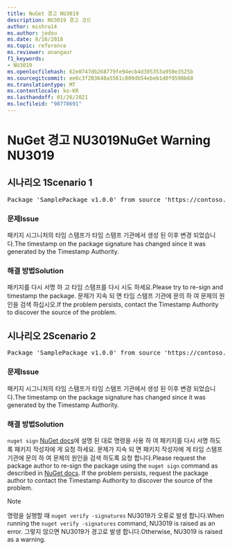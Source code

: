```yaml
---
title: NuGet 경고 NU3019
description: NU3019 경고 코드
author: mishra14
ms.author: jodou
ms.date: 8/16/2018
ms.topic: reference
ms.reviewer: anangaur
f1_keywords:
- NU3019
ms.openlocfilehash: 62e0747db268779fe94ecb4d305353a950e3525b
ms.sourcegitcommit: ee6c3f203648a5561c809db54ebeb1d0f0598b68
ms.translationtype: MT
ms.contentlocale: ko-KR
ms.lasthandoff: 01/26/2021
ms.locfileid: "98778691"
---
```

# <a name="nuget-warning-nu3019"></a><span data-ttu-id="ab433-103">NuGet 경고 NU3019</span><span class="sxs-lookup"><span data-stu-id="ab433-103">NuGet Warning NU3019</span></span>

## <a name="scenario-1"></a><span data-ttu-id="ab433-104">시나리오 1</span><span class="sxs-lookup"><span data-stu-id="ab433-104">Scenario 1</span></span>

<pre>Package 'SamplePackage v1.0.0' from source 'https://contoso.com/index.json': The timestamp integrity check failed.</pre>

### <a name="issue"></a><span data-ttu-id="ab433-105">문제</span><span class="sxs-lookup"><span data-stu-id="ab433-105">Issue</span></span>

<span data-ttu-id="ab433-106">패키지 시그니처의 타임 스탬프가 타임 스탬프 기관에서 생성 된 이후 변경 되었습니다.</span><span class="sxs-lookup"><span data-stu-id="ab433-106">The timestamp on the package signature has changed since it was generated by the Timestamp Authority.</span></span>


### <a name="solution"></a><span data-ttu-id="ab433-107">해결 방법</span><span class="sxs-lookup"><span data-stu-id="ab433-107">Solution</span></span>

<span data-ttu-id="ab433-108">패키지를 다시 서명 하 고 타임 스탬프를 다시 시도 하세요.</span><span class="sxs-lookup"><span data-stu-id="ab433-108">Please try to re-sign and timestamp the package.</span></span> <span data-ttu-id="ab433-109">문제가 지속 되 면 타임 스탬프 기관에 문의 하 여 문제의 원인을 검색 하십시오.</span><span class="sxs-lookup"><span data-stu-id="ab433-109">If the problem persists, contact the Timestamp Authority to discover the source of the problem.</span></span>



## <a name="scenario-2"></a><span data-ttu-id="ab433-110">시나리오 2</span><span class="sxs-lookup"><span data-stu-id="ab433-110">Scenario 2</span></span>

<pre>Package 'SamplePackage v1.0.0' from source 'https://contoso.com/index.json': The primary signature's timestamp integrity check failed.</pre>

### <a name="issue"></a><span data-ttu-id="ab433-111">문제</span><span class="sxs-lookup"><span data-stu-id="ab433-111">Issue</span></span>

<span data-ttu-id="ab433-112">패키지 시그니처의 타임 스탬프가 타임 스탬프 기관에서 생성 된 이후 변경 되었습니다.</span><span class="sxs-lookup"><span data-stu-id="ab433-112">The timestamp on the package signature has changed since it was generated by the Timestamp Authority.</span></span>


### <a name="solution"></a><span data-ttu-id="ab433-113">해결 방법</span><span class="sxs-lookup"><span data-stu-id="ab433-113">Solution</span></span>

<span data-ttu-id="ab433-114">`nuget sign` [NuGet docs](../../create-packages/sign-a-package.md)에 설명 된 대로 명령을 사용 하 여 패키지를 다시 서명 하도록 패키지 작성자에 게 요청 하세요. 문제가 지속 되 면 패키지 작성자에 게 타임 스탬프 기관에 문의 하 여 문제의 원인을 검색 하도록 요청 합니다.</span><span class="sxs-lookup"><span data-stu-id="ab433-114">Please request the package author to re-sign the package using the `nuget sign` command as described in [NuGet docs](../../create-packages/sign-a-package.md). If the problem persists, request the package author to contact the Timestamp Authority to discover the source of the problem.</span></span>


> [!Note]
> <span data-ttu-id="ab433-115">명령을 실행할 때 `nuget verify -signatures` NU3019가 오류로 발생 합니다.</span><span class="sxs-lookup"><span data-stu-id="ab433-115">When running the `nuget verify -signatures` command, NU3019 is raised as an error.</span></span> <span data-ttu-id="ab433-116">그렇지 않으면 NU3019가 경고로 발생 합니다.</span><span class="sxs-lookup"><span data-stu-id="ab433-116">Otherwise, NU3019 is raised as a warning.</span></span>
